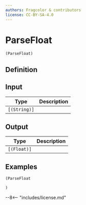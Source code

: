 ```yaml
---
authors: Fragcolor & contributors
license: CC-BY-SA-4.0
---
```



# ParseFloat

```clojure
(ParseFloat)
```


## Definition




## Input

| Type | Description |
|------|-------------|
| `[(String)]` |  |


## Output

| Type | Description |
|------|-------------|
| `[(Float)]` |  |


## Examples

```clojure
(ParseFloat

)
```


--8<-- "includes/license.md"
